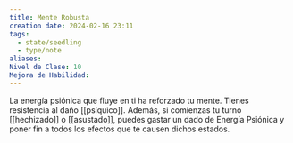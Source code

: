 ```yaml
---
title: Mente Robusta
creation date: 2024-02-16 23:11
tags:
  - state/seedling
  - type/note
aliases: 
Nivel de Clase: 10
Mejora de Habilidad:
---
```

La energía psiónica que fluye en ti ha reforzado tu mente. Tienes resistencia al daño [[psíquico]]. Además, si comienzas tu turno [[hechizado]] o [[asustado]], puedes gastar un dado de Energía Psiónica y poner fin a todos los efectos que te causen dichos estados.

